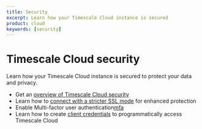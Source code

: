 ```yaml
---
title: Security
excerpt: Learn how your Timescale Cloud instance is secured
product: cloud
keywords: [security]
---
```


# Timescale Cloud security

Learn how your Timescale Cloud instance is secured to protect your data and
privacy.

*   Get an [overview of Timescale Cloud security][overview]
*   Learn how to [connect with a stricter SSL mode][ssl] for enhanced protection
*   Enable Multi-factor user authentication[mfa]
*   Learn how to create [client credentials][client-credentials] to
    programmatically access Timescale Cloud

[overview]: /cloud/:currentVersion:/security/overview/
[ssl]: /cloud/:currentVersion:/security/strict-ssl/
[mfa]: /cloud/:currentVersion:/security/multi-factor-authentication
[client-credentials]: /cloud/:currentVersion:/security/client-credentials

